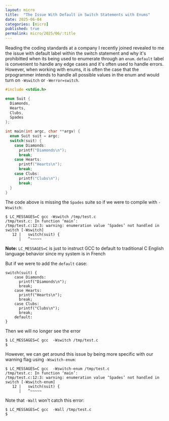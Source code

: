 ```yaml
---
layout: micro
title:  "The Issue With Default in Switch Statements with Enums"
date: 2025-06-04
categories: [micro] 
published: true
permalink: micro/2025/06/:title
---
```


Reading the coding standards at a company I recently joined revealed to me the issue with default label within the switch statement and why it's prohibitted when its being 
used to enumerate through an `enum`. `default` label is convenient to handle any edge cases and it's often used to handle errors. However, when working with enums, it is often 
the case that the prpogrammer intends to handle all possible values in the enum and would turn on `-Wswitch` or `-Werror=switch`.

```c
#include <stdio.h>

enum Suit {
  Diamonds,
  Hearts,
  Clubs,
  Spades
};

int main(int argc, char **argv) {
  enum Suit suit = argc; 
  switch(suit) {
    case Diamonds:
      printf("Diamonds\n");
      break;
    case Hearts:
      printf("Hearts\n");
      break;
    case Clubs:
      printf("Clubs\n");
      break;
  }
}
```

The code above is missing the `Spades` suite so if we were to compile with `-Wswitch`:

```
$ LC_MESSAGES=C gcc -Wswitch /tmp/test.c
/tmp/test.c: In function ‘main’:
/tmp/test.c:12:3: warning: enumeration value ‘Spades’ not handled in switch [-Wswitch]
   12 |   switch(suit) {
      |   ^~~~~~
```

**Note:** `LC_MESSAGES=C` is just to instruct GCC to default to traditional C English language behavior since my system is in French

But if we were to add the `default` case:

```
switch(suit) {
    case Diamonds:
      printf("Diamonds\n");
      break;
    case Hearts:
      printf("Hearts\n");
      break;
    case Clubs:
      printf("Clubs\n");
      break;
    default:
}
```

Then we will no longer see the error
```
$ LC_MESSAGES=C gcc  -Wswitch /tmp/test.c
$ 
```

However, we can get around this issue by being more specific with our warning flag using `-Wswitch-enum`:
```
$ LC_MESSAGES=C gcc  -Wswitch-enum /tmp/test.c
/tmp/test.c: In function ‘main’:
/tmp/test.c:12:3: warning: enumeration value ‘Spades’ not handled in switch [-Wswitch-enum]
   12 |   switch(suit) {
      |   ^~~~~~
```

Note that `-Wall` won't catch this error:
```
$ LC_MESSAGES=C gcc  -Wall /tmp/test.c
$ 
```
